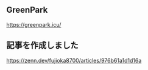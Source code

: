 ## GreenPark

https://greenpark.icu/

## 記事を作成しました

https://zenn.dev/fujioka8700/articles/976b61a1d1d16a
